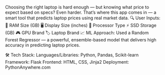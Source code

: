 Choosing the right laptop is hard enough — but knowing what price to expect based on specs? Even harder.
That’s where this app comes in — a smart tool that predicts laptop prices using real market data.
🔍 User Inputs:
💾 RAM Size (GB)
🖥 Display Size (inches)
🧠 Processor Type
⚡ SSD Storage (GB)
🎮 GPU Brand
🏷 Laptop Brand
📈 ML Approach:
 Used a Random Forest Regressor — a powerful, ensemble-based model that delivers high accuracy in predicting laptop prices.

🛠 Tech Stack:
Languages/Libraries: Python, Pandas, Scikit-learn
Framework: Flask
Frontend: HTML, CSS, Jinja2
Deployment: PythonAnywhere.com
